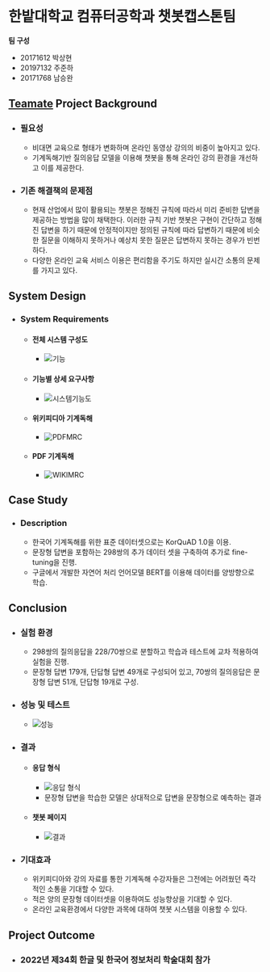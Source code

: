 # 한밭대학교 컴퓨터공학과 챗봇캡스톤팀

**팀 구성**
- 20171612 박상현
- 20197132 주준하
- 20171768 남승완

## <u>Teamate</u> Project Background
- ### 필요성
  - 비대면 교육으로 형태가 변화하며 온라인 동영상 강의의 비중이 높아지고 있다.
  - 기계독해기반 질의응답 모델을 이용해 챗봇을 통해 온라인 강의 환경을 개선하고 이를 제공한다.

- ### 기존 해결책의 문제점
  - 현재 산업에서 많이 활용되는 챗봇은 정해진 규칙에 따라서 미리 준비한 답변을 제공하는 방법을 많이 채택한다. 이러한 규칙 기반 챗봇은 구현이 간단하고 정해진 답변을 하기 때문에 안정적이지만 정의된 규칙에 따라 답변하기 때문에 비슷한 질문을 이해하지 못하거나 예상치 못한 질문은 답변하지 못하는 경우가 빈번하다.
  - 다양한 온라인 교육 서비스 이용은 편리함을 주기도 하지만 실시간 소통의 문제를 가지고 있다.
  
## System Design
  - ### System Requirements
    - #### 전체 시스템 구성도
      - ![기능](https://user-images.githubusercontent.com/77065758/205566507-facab19c-1ba0-4d74-9467-c562643e8040.png)
    - #### 기능별 상세 요구사항
      - ![시스템기능도](https://user-images.githubusercontent.com/77065758/205566586-425eb0c8-41e6-4d9a-9320-36fdd8efa629.png)
    - #### 위키피디아 기계독해
      - ![PDFMRC](https://user-images.githubusercontent.com/77065758/205566623-6231fd56-d1ae-4ee8-9841-08c156c76e76.png)
    - #### PDF 기계독해
      - ![WIKIMRC](https://user-images.githubusercontent.com/77065758/205566643-d9a7c793-628c-4fa5-a733-6648e718d59a.png)

## Case Study
  - ### Description
    - 한국어 기계독해를 위한 표준 데이터셋으로는 KorQuAD 1.0을 이용.
    - 문장형 답변을 포함하는 298쌍의 추가 데이터 셋을 구축하여 추가로 fine-tuning을 진행.
    - 구글에서 개발한 자연어 처리 언어모델 BERT를 이용해 데이터를 양방향으로 학습.
  
## Conclusion
  - ### 실험 환경
    - 298쌍의 질의응답을 228/70쌍으로 분할하고 학습과 테스트에 교차 적용하여 실험을 진행.
    - 문장형 답변 179개, 단답형 답변 49개로 구성되어 있고, 70쌍의 질의응답은 문장형 답변 51개, 단답형 19개로 구성.
  - ### 성능 및 테스트
    - ![성능](https://user-images.githubusercontent.com/77065758/205581470-40550c63-80d5-470b-b394-5b45c4b2a5f2.png)
  - ### 결과
    - #### 응답 형식
      - ![응답 형식](https://user-images.githubusercontent.com/77065758/205581462-a3e3ea08-9816-4b84-b8c6-4ac556cf015e.png)
      - 문장형 답변을 학습한 모델은 상대적으로 답변을 문장형으로 예측하는 결과
    - #### 챗봇 페이지
      - ![결과](https://user-images.githubusercontent.com/77065758/205577447-2367f07f-9fcb-4158-bbe3-8bca9c03e98e.png)
  - ### 기대효과
    - 위키피디아와 강의 자료를 통한 기계독해 수강자들은 그전에는 어려웠던 즉각적인 소통을 기대할 수 있다.
    - 적은 양의 문장형 데이터셋을 이용하여도 성능향상을 기대할 수 있다.
    - 온라인 교육환경에서 다양한 과목에 대하여 챗봇 시스템을 이용할 수 있다.

## Project Outcome
- ### 2022년 제34회 한글 및 한국어 정보처리 학술대회 참가
